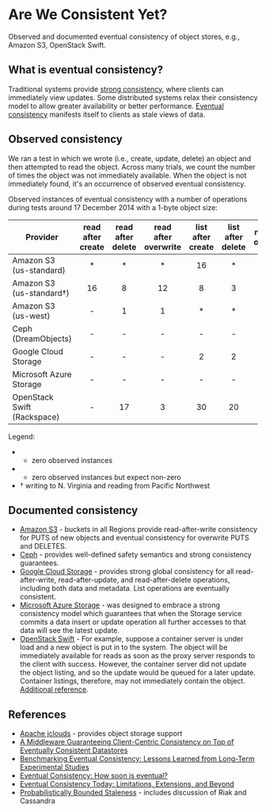 # Are We Consistent Yet?

Observed and documented eventual consistency of object stores, e.g., Amazon S3,
OpenStack Swift.

## What is eventual consistency?

Traditional systems provide
[strong consistency](https://en.wikipedia.org/wiki/Strong_consistency), where
clients can immediately view updates.
Some distributed systems relax their consistency model to allow greater
availability or better performance.
[Eventual consistency](https://en.wikipedia.org/wiki/Eventual_consistency)
manifests itself to clients as stale views of data.

## Observed consistency

We ran a test in which we wrote (i.e., create, update, delete) an object and
then attempted to read the object. Across many trials, we count the number of
times the object was not immediately available. When the object is not
immediately found, it's an occurrence of observed eventual consistency. 

Observed instances of eventual consistency with a number of operations during
tests around 17 December 2014 with a 1-byte object size:

| Provider | read after create | read after delete | read after overwrite | list after create | list after delete | number of operations |
| --- | :---: | :---: | :---: | :---: | :---: | :---: |
| Amazon S3 (us-standard)         |  * |  * |  * | 16 |  * | 100,000 |
| Amazon S3 (us-standard&dagger;) | 16 |  8 | 12 |  8 |  3 |   1,000 |
| Amazon S3 (us-west)             |  - |  1 |  1 |  * |  * | 100,000 |
| Ceph (DreamObjects)             |  - |  - |  - |  - |  - |   1,000 |
| Google Cloud Storage            |  - |  - |  - |  2 |  2 |   1,000 |
| Microsoft Azure Storage         |  - |  - |  - |  - |  - |   1,000 |
| OpenStack Swift (Rackspace)     |  - | 17 |  3 | 30 | 20 |   1,000 |

Legend:

* - zero observed instances
* * zero observed instances but expect non-zero
* &dagger; writing to N. Virginia and reading from Pacific Northwest

## Documented consistency

* [Amazon S3](http://aws.amazon.com/s3/faqs/#What_data_consistency_model_does_Amazon_S3_employ) - buckets in all Regions provide read-after-write consistency for PUTS of new objects and eventual consistency for overwrite PUTS and DELETES. 
* [Ceph](http://ceph.com/papers/weil-rados-pdsw07.pdf) - provides well-defined safety semantics and strong consistency guarantees.
* [Google Cloud Storage](https://cloud.google.com/storage/docs/concepts-techniques#consistency) - provides strong global consistency for all read-after-write, read-after-update, and read-after-delete operations, including both data and metadata.  List operations are eventually consistent.
* [Microsoft Azure Storage](http://azure.microsoft.com/blog/2014/09/08/managing-concurrency-in-microsoft-azure-storage-2/) - was designed to embrace a strong consistency model which guarantees that when the Storage service commits a data insert or update operation all further accesses to that data will see the latest update.
* [OpenStack Swift](http://docs.openstack.org/developer/swift/overview_architecture.html#updaters) - For example, suppose a container server is under load and a new object is put in to the system. The object will be immediately available for reads as soon as the proxy server responds to the client with success. However, the container server did not update the object listing, and so the update would be queued for a later update. Container listings, therefore, may not immediately contain the object.  [Additional reference](http://lists.openstack.org/pipermail/openstack-dev/2014-June/038881.html).

## References

* [Apache jclouds](https://jclouds.apache.org/) - provides object storage support
* [A Middleware Guaranteeing Client-Centric Consistency on Top of Eventually
Consistent Datastores](http://www.aifb.kit.edu/images/4/44/Ic2e2013consistency.pdf)
* [Benchmarking Eventual Consistency: Lessons Learned from Long-Term Experimental Studies](http://www.aifb.kit.edu/images/8/8d/Ic2e2014.pdf)
* [Eventual Consistency: How soon is eventual?](http://www.researchgate.net/publication/259541556_Eventual_Consistency_How_soon_is_eventual_An_Evaluation_of_Amazon_S3%27s_Consistency_Behavior/links/0deec52c6e04b49921000000)
* [Eventual Consistency Today: Limitations, Extensions, and Beyond](https://queue.acm.org/detail.cfm?id=2462076)
* [Probabilistically Bounded Staleness](http://pbs.cs.berkeley.edu/) - includes discussion of Riak and Cassandra
